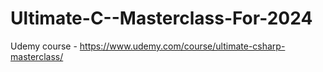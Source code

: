 # Ultimate-C--Masterclass-For-2024
Udemy course - https://www.udemy.com/course/ultimate-csharp-masterclass/
